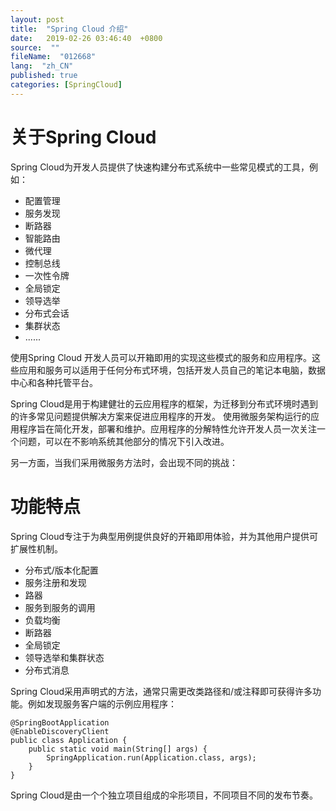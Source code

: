 ```yaml
---
layout: post
title:  "Spring Cloud 介绍"
date:   2019-02-26 03:46:40  +0800
source:  ""
fileName:  "012668"
lang:  "zh_CN"
published: true
categories: [SpringCloud]
---
```


# 关于Spring Cloud 
Spring Cloud为开发人员提供了快速构建分布式系统中一些常见模式的工具，例如：
- 配置管理
- 服务发现
- 断路器
- 智能路由
- 微代理
- 控制总线
- 一次性令牌
- 全局锁定
- 领导选举
- 分布式会话
- 集群状态
- ......

使用Spring Cloud 开发人员可以开箱即用的实现这些模式的服务和应用程序。这些应用和服务可以适用于任何分布式环境，包括开发人员自己的笔记本电脑，数据中心和各种托管平台。


Spring Cloud是用于构建健壮的云应用程序的框架，为迁移到分布式环境时遇到的许多常见问题提供解决方案来促进应用程序的开发。
使用微服务架构运行的应用程序旨在简化开发，部署和维护。应用程序的分解特性允许开发人员一次关注一个问题，可以在不影响系统其他部分的情况下引入改进。

另一方面，当我们采用微服务方法时，会出现不同的挑战：


# 功能特点
Spring Cloud专注于为典型用例提供良好的开箱即用体验，并为其他用户提供可扩展性机制。
- 分布式/版本化配置
- 服务注册和发现
- 路器
- 服务到服务的调用
- 负载均衡
- 断路器
- 全局锁定
- 领导选举和集群状态
- 分布式消息

Spring Cloud采用声明式的方法，通常只需更改类路径和/或注释即可获得许多功能。例如发现服务客户端的示例应用程序：

    @SpringBootApplication
    @EnableDiscoveryClient
    public class Application {
        public static void main(String[] args) {
            SpringApplication.run(Application.class, args);
        }
    }

Spring Cloud是由一个个独立项目组成的伞形项目，不同项目不同的发布节奏。